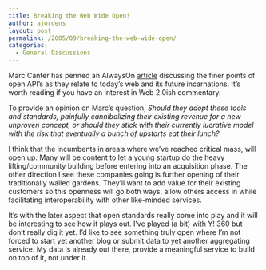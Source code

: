 ```yaml
---
title: Breaking the Web Wide Open!
author: ajordens
layout: post
permalink: /2005/09/breaking-the-web-wide-open/
categories:
  - General Discussions
---
```

Marc Canter has penned an AlwaysOn [article][1] discussing the finer points of open API&#8217;s as they relate to today&#8217;s web and its future incarnations. It&#8217;s worth reading if you have an interest in Web 2.0ish commentary.

To provide an opinion on Marc&#8217;s question, *Should they adopt these tools and standards, painfully cannibalizing their existing revenue for a new unproven concept, or should they stick with their currently lucrative model with the risk that eventually a bunch of upstarts eat their lunch?*

I think that the incumbents in area&#8217;s where we&#8217;ve reached critical mass, will open up. Many will be content to let a young startup do the heavy lifting/community building before entering into an acquisition phase. The other direction I see these companies going is further opening of their traditionally walled gardens. They&#8217;ll want to add value for their existing customers so this openness will go both ways, allow others access in while facilitating interoperability with other like-minded services. 

It&#8217;s with the later aspect that open standards really come into play and it will be interesting to see how it plays out. I&#8217;ve played (a bit) with Y! 360 but don&#8217;t really dig it yet. I&#8217;d like to see something truly open where I&#8217;m not forced to start yet another blog or submit data to yet another aggregating service. My data is already out there, provide a meaningful service to build on top of it, not under it.

 [1]: http://www.alwayson-network.com/comments.php?id=P12063_0_1_0_C
